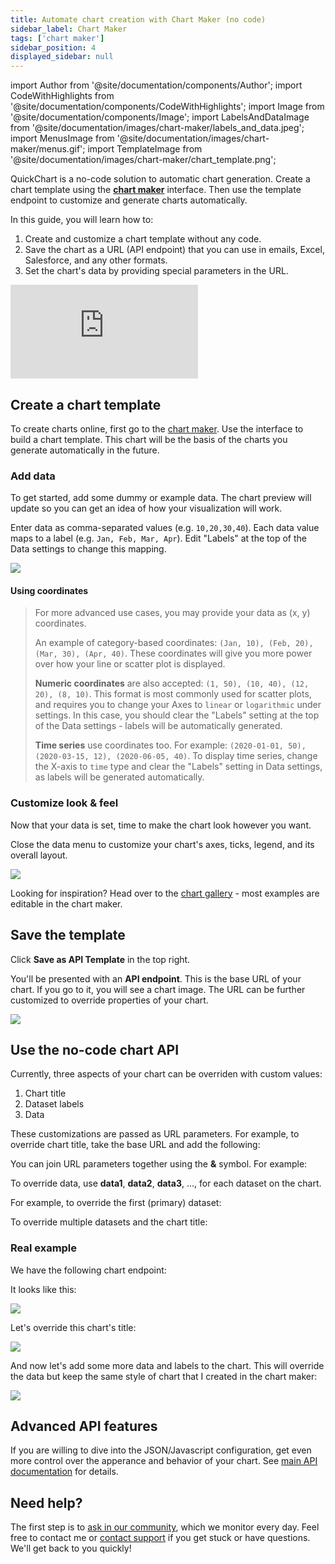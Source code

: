 ```yaml
---
title: Automate chart creation with Chart Maker (no code)
sidebar_label: Chart Maker
tags: ['chart maker']
sidebar_position: 4
displayed_sidebar: null
---
```


import Author from '@site/documentation/components/Author';
import CodeWithHighlights from '@site/documentation/components/CodeWithHighlights';
import Image from '@site/documentation/components/Image';
import LabelsAndDataImage from '@site/documentation/images/chart-maker/labels_and_data.jpeg';
import MenusImage from '@site/documentation/images/chart-maker/menus.gif';
import TemplateImage from '@site/documentation/images/chart-maker/chart_template.png';

QuickChart is a no-code solution to automatic chart generation. Create a chart template using the **[chart maker](https://quickchart.io/chart-maker/)** interface. Then use the template endpoint to customize and generate charts automatically.

In this guide, you will learn how to:

1. Create and customize a chart template without any code.
1. Save the chart as a URL (API endpoint) that you can use in emails, Excel, Salesforce, and any other formats.
1. Set the chart's data by providing special parameters in the URL.

<div style={{padding:'75% 0 0 0',position:'relative'}}><iframe src="https://player.vimeo.com/video/578724989?badge=0&amp;autopause=0&amp;player_id=0&amp;app_id=58479" frameborder="0" allow="autoplay; fullscreen; picture-in-picture" allowfullscreen style={{position:'absolute',top:0,left:0,width:'100%',height:'100%'}} title="QuickChart - Chart Maker + spreadsheet demo"></iframe></div><script src="https://player.vimeo.com/api/player.js"></script>

## Create a chart template

To create charts online, first go to the [chart maker](https://quickchart.io/chart-maker/). Use the interface to build a chart template. This chart will be the basis of the charts you generate automatically in the future.

### Add data

To get started, add some dummy or example data. The chart preview will update so you can get an idea of how your visualization will work.

Enter data as comma-separated values (e.g. `10,20,30,40`). Each data value maps to a label (e.g. `Jan, Feb, Mar, Apr`). Edit "Labels" at the top of the Data settings to change this mapping.

<Image caption="Edit labels and data on the left-hand side of the chart maker" src={LabelsAndDataImage} />

#### Using coordinates

> For more advanced use cases, you may provide your data as (x, y) coordinates.
>
> An example of category-based coordinates: `(Jan, 10), (Feb, 20), (Mar, 30), (Apr, 40)`. These coordinates will give you more power over how your line or scatter plot is displayed.
>
> **Numeric coordinates** are also accepted: `(1, 50), (10, 40), (12, 20), (8, 10)`. This format is most commonly used for scatter plots, and requires you to change your Axes to `linear` or `logarithmic` under settings. In this case, you should clear the "Labels" setting at the top of the Data settings - labels will be automatically generated.
>
> **Time series** use coordinates too. For example: `(2020-01-01, 50), (2020-03-15, 12), (2020-06-05, 40)`. To display time series, change the X-axis to `time` type and clear the "Labels" setting in Data settings, as labels will be generated automatically.

### Customize look & feel

Now that your data is set, time to make the chart look however you want.

Close the data menu to customize your chart's axes, ticks, legend, and its overall layout.

<Image maxWidth={500} caption="Customize the chart by expanding different sections" src={MenusImage} />

Looking for inspiration? Head over to the [chart gallery](https://quickchart.io/gallery/) - most examples are editable in the chart maker.

## Save the template

Click **Save as API Template** in the top right.

You'll be presented with an **API endpoint**. This is the base URL of your chart. If you go to it, you will see a chart image. The URL can be further customized to override properties of your chart.

<Image maxWidth={700} caption="Saving as an API template gives you an endpoint you can use to generate unlimited charts." src={TemplateImage}/>

## Use the no-code chart API

Currently, three aspects of your chart can be overriden with custom values:

1. Chart title
1. Dataset labels
1. Data

These customizations are passed as URL parameters. For example, to override chart title, take the base URL and add the following:

<CodeWithHighlights wrap code="https://quickchart.io/chart/render/zf-abc-123**?title=New title**" />

You can join URL parameters together using the **&** symbol. For example:

<CodeWithHighlights wrap code="https://quickchart.io/chart/render/zf-abc-123**?title=New title&labels=Q1,Q2,Q3,Q4**" />

To override data, use **data1**, **data2**, **data3**, ..., for each dataset on the chart.

For example, to override the first (primary) dataset:

<CodeWithHighlights wrap code="https://quickchart.io/chart/render/zf-abc-123**?data1=40,60,80,100**" />

To override multiple datasets and the chart title:

<CodeWithHighlights wrap code="https://quickchart.io/chart/render/zf-abc-123**?data1=40,60,80,100&data2=5,6,7,8&title=Updated chart**" />

### Real example

We have the following chart endpoint:

<CodeWithHighlights wrap code="https://quickchart.io/chart/render/9a560ba4-ab71-4d1e-89ea-ce4741e9d232" />

It looks like this:

<Image maxWidth={500} src="https://quickchart.io/chart/render/9a560ba4-ab71-4d1e-89ea-ce4741e9d232" />

Let's override this chart's title:

<CodeWithHighlights wrap code="https://quickchart.io/chart/render/9a560ba4-ab71-4d1e-89ea-ce4741e9d232**?title=Updated chart**" />

<Image maxWidth={500} src="https://quickchart.io/chart/render/9a560ba4-ab71-4d1e-89ea-ce4741e9d232?title=Updated%20chart" />

And now let's add some more data and labels to the chart. This will override the data but keep the same style of chart that I created in the chart maker:

<CodeWithHighlights wrap code="https://quickchart.io/chart/render/9a560ba4-ab71-4d1e-89ea-ce4741e9d232?title=Updated chart**&data1=50,60,80&labels=Jan,Feb,Mar**" />

<Image maxWidth={500} src="https://quickchart.io/chart/render/9a560ba4-ab71-4d1e-89ea-ce4741e9d232?title=Updated%20chart&data1=50,60,80&labels=Jan,Feb,Mar" />

## Advanced API features

If you are willing to dive into the JSON/Javascript configuration, get even more control over the apperance and behavior of your chart. See [main API documentation](/documentation/) for details.

## Need help?

The first step is to [ask in our community](https://community.quickchart.io/), which we monitor every day. Feel free to contact me or [contact support](mailto:support@quickchart.io) if you get stuck or have questions. We'll get back to you quickly!

<Author />
